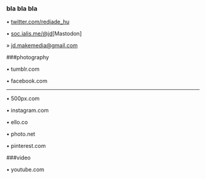 ### bla bla bla

• [twitter.com/redjade_hu](https://twitter.com/redjade_hu)

• [soc.ialis.me/@jd](https://soc.ialis.me/@jd)[Mastodon]

» jd.makemedia@gmail.com

###photography

• tumblr.com

• facebook.com

_______________

• 500px.com

• instagram.com

• ello.co

• photo.net

• pinterest.com


###video

• youtube.com
